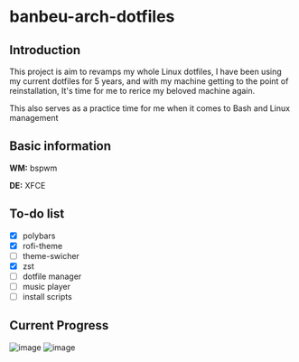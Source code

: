# banbeu-arch-dotfiles
## Introduction
This project is aim to revamps my whole Linux dotfiles, I have been using my current dotfiles for 5 years, and with my machine getting to the point of reinstallation, It's time for me to rerice my beloved machine again.

This also serves as a practice time for me when it comes to Bash and Linux management

## Basic information
**WM:** bspwm

**DE:** XFCE

## To-do list
- [x] polybars
- [x] rofi-theme
- [ ] theme-swicher
- [x] zst
- [ ] dotfile manager
- [ ] music player
- [ ] install scripts

## Current Progress
![image](https://user-images.githubusercontent.com/10562127/169892353-09d50ff5-28bf-4d4c-ba7b-716fc40546ae.png)
![image](https://user-images.githubusercontent.com/10562127/169892244-7036c49f-6ff7-4662-9722-679e119513b5.png)


